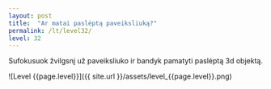 ```yaml
---
layout: post
title:  "Ar matai paslėptą paveiksliuką?"
permalink: /lt/level32/
level: 32
---
```

Sufokusuok žvilgsnį už paveiksliuko ir bandyk pamatyti paslėptą 3d objektą.

![Level {{page.level}}]({{ site.url }}/assets/level_{{page.level}}.png)